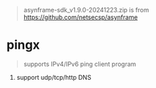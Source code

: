 > asynframe-sdk_v1.9.0-20241223.zip is from https://github.com/netsecsp/asynframe  

# pingx 
> supports IPv4/IPv6 ping client program  

1. support udp/tcp/http DNS  
